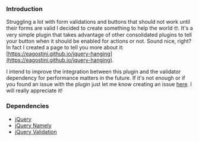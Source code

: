 ### Introduction

Struggling a lot with form validations and buttons that should not work until their forms are valid I decided to create something to help the world 🤓. It's a very simple plugin that takes advantage of other consolidated plugins to tell your button when it should be enabled for actions or not. Sound nice, right? In fact I created a page to tell you more about it: [https://eagostini.github.io/jquery-hanging](https://eagostini.github.io/jquery-hanging).

I intend to improve the integration between this plugin and the validator dependency for performance matters in the future. If it's not enough or if you found an issue with the plugin just let me know creating an issue [here](https://github.com/eagostini/jquery-hanging/issues). I will really appreciate it!

### Dependencies

+ [jQuery](https://github.com/jquery/jquery)
+ [jQuery Namely](https://github.com/eagostini/jquery-namely)
+ [jQuery Validation](https://github.com/jquery-validation/jquery-validation)
